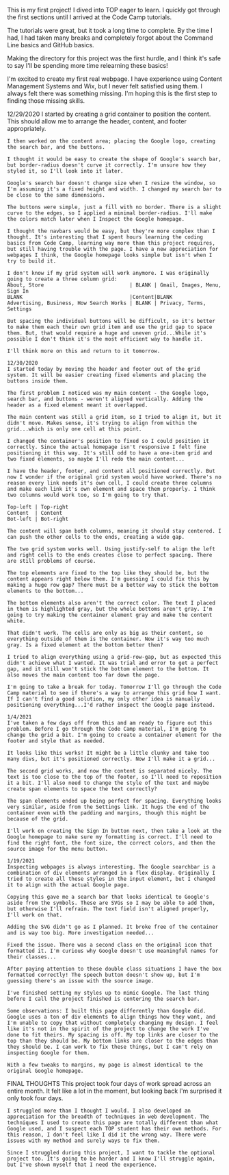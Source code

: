 This is my first project! I dived into TOP eager to learn. I quickly got through the first sections until I arrived at the Code Camp tutorials. 

The tutorials were great, but it took a long time to complete. By the time I had, I had taken many breaks and completely forgot about the Command Line basics and GitHub basics.

Making the directory for this project was the first hurdle, and I think it's safe to say I'll be spending more time relearning these basics!

I'm excited to create my first real webpage. I have experience using Content Management Systems and Wix, but I never felt satisfied using them. I always felt there was something missing. I'm hoping this is the first step to finding those missing skills.

12/29/2020
    I started by creating a grid container to position the content. This should allow me to arrange the header, content, and footer appropriately.

    I then worked on the content area; placing the Google logo, creating the search bar, and the buttons.

    I thought it would be easy to create the shape of Google's search bar, but border-radius doesn't curve it correctly. I'm unsure how they styled it, so I'll look into it later. 

    Google's search bar doesn't change size when I resize the window, so I'm assuming it's a fixed height and width. I changed my search bar to be close to the same dimensions.

    The buttons were simple, just a fill with no border. There is a slight curve to the edges, so I applied a minimal border-radius. I'll make the colors match later when I Inspect the Google homepage.

    I thought the navbars would be easy, but they're more complex than I thought. It's interesting that I spent hours learning the coding basics from Code Camp, learning way more than this project requires, but still having trouble with the page. I have a new appreciation for webpages I think, the Google homepage looks simple but isn't when I try to build it.

    I don't know if my grid system will work anymore. I was originally going to create a three column grid:
    About, Store                            | BLANK | Gmail, Images, Menu, Sign In
    BLANK                                   |Content|BLANK
    Advertising, Business, How Search Works | BLANK | Privacy, Terms, Settings

    But spacing the individual buttons will be difficult, so it's better to make them each their own grid item and use the grid gap to space them. But, that would require a huge and uneven grid...While it's possible I don't think it's the most efficient way to handle it.

    I'll think more on this and return to it tomorrow.

    12/30/2020
    I started today by moving the header and footer out of the grid system. It will be easier creating fixed elements and placing the buttons inside them. 

    The first problem I noticed was my main content - the Google logo, search bar, and buttons - weren't aligned vertically. Adding the header as a fixed element meant it overlapped.

    The main content was still a grid item, so I tried to align it, but it didn't move. Makes sense, it's trying to align from within the grid...which is only one cell at this point. 

    I changed the container's position to fixed so I could position it correctly. Since the actual homepage isn't responsive I felt fine positioning it this way. It's still odd to have a one-item grid and two fixed elements, so maybe I'll redo the main content...

    I have the header, footer, and content all positioned correctly. But now I wonder if the original grid system would have worked. There's no reason every link needs it's own cell, I could create three columns and make each link it's own element and space them properly. I think two columns would work too, so I'm going to try that.

    Top-left | Top-right
    Content  | Content
    Bot-left | Bot-right

    The content will span both columns, meaning it should stay centered. I can push the other cells to the ends, creating a wide gap.

    The two grid system works well. Using justify-self to align the left and right cells to the ends creates close to perfect spacing. There are still problems of course.

    The top elements are fixed to the top like they should be, but the content appears right below them. I'm guessing I could fix this by making a huge row gap? There must be a better way to stick the bottom elements to the bottom...

    The bottom elements also aren't the correct color. The text I placed in them is highlighted gray, but the whole bottoms aren't gray. I'm going to try making the container element gray and make the content white.

    That didn't work. The cells are only as big as their content, so everything outside of them is the container. Now it's way too much gray. Is a fixed element at the bottom better then?

    I tried to align everything using a grid-row-gap, but as expected this didn't achieve what I wanted. It was trial and error to get a perfect gap, and it still won't stick the bottom element to the bottom. It also moves the main content too far down the page. 

    I'm going to take a break for today. Tomorrow I'll go through the Code Camp material to see if there's a way to arrange this grid how I want. If I can't find a good solution, my only other idea is manually positioning everything...I'd rather inspect the Google page instead.

    1/4/2021
    I've taken a few days off from this and am ready to figure out this problem. Before I go through the Code Camp material, I'm going to change the grid a bit. I'm going to create a container element for the footer and style that as needed.

    It looks like this works! It might be a little clunky and take too many divs, but it's positioned correctly. Now I'll make it a grid...

    The second grid works, and now the content is separated nicely. The text is too close to the top of the footer, so I'll need to reposition it a bit. I'll also need to change the style of the text and maybe create span elements to space the text correctly?

    The span elements ended up being perfect for spacing. Everything looks very similar, aside from the Settings link. It hugs the end of the container even with the padding and margins, though this might be because of the grid. 

    I'll work on creating the Sign In button next, then take a look at the Google homepage to make sure my formatting is correct. I'll need to find the right font, the font size, the correct colors, and then the source image for the menu button.

    1/19/2021
    Inspecting webpages is always interesting. The Google searchbar is a combination of div elements arranged in a flex display. Originally I tried to create all these styles in the input element, but I changed it to align with the actual Google page. 

    Copying this gave me a search bar that looks identical to Google's aside from the symbols. These are SVGs so I may be able to add them, but otherwise I'll refrain. The text field isn't aligned properly, I'll work on that.

    Adding the SVG didn't go as I planned. It broke free of the container and is way too big. More investigation needed...

    Fixed the issue. There was a second class on the original icon that formatted it. I'm curious why Google doesn't use meaningful names for their classes...

    After paying attention to these double class situations I have the box formatted correctly! The speech button doesn't show up, but I'm guessing there's an issue with the source image.

    I've finished setting my styles up to mimic Google. The last thing before I call the project finished is centering the search bar.

    Some observations: I built this page differently than Google did. Google uses a ton of div elements to align things how they want, and I'm unable to copy that without completely changing my design. I feel like it's not in the spirit of the project to change the work I've done to fit theirs. My spacing is off. My top links are closer to the top than they should be. My bottom links are closer to the edges than they should be. I can work to fix these things, but I can't rely on inspecting Google for them.

    With a few tweaks to margins, my page is almost identical to the original Google homepage.

FINAL THOUGHTS
    This project took four days of work spread across an entire month. It felt like a lot in the moment, but looking back I'm surprised it only took four days.

    I struggled more than I thought I would. I also developed an appreciation for the breadth of techniques in web development. The techniques I used to create this page are totally different than what Google used, and I suspect each TOP student has their own methods. For this reason, I don't feel like I did it the wrong way. There were issues with my method and surely ways to fix them.

    Since I struggled during this project, I want to tackle the optional project too. It's going to be harder and I know I'll struggle again, but I've shown myself that I need the experience.
